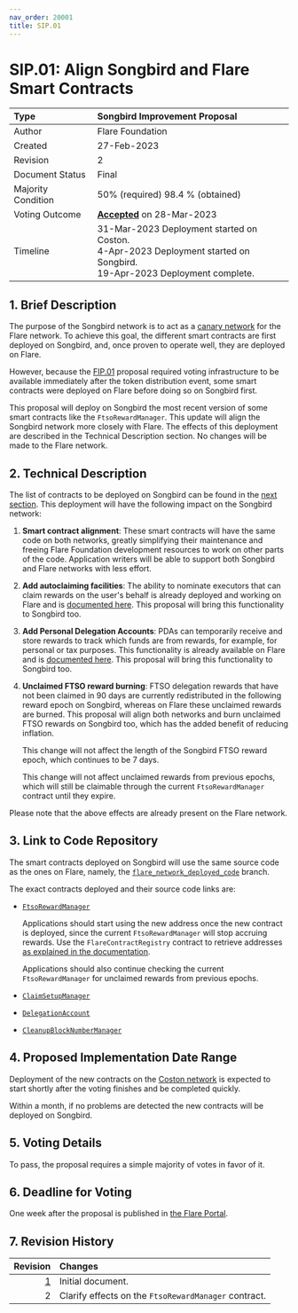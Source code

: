 ```yaml
---
nav_order: 20001
title: SIP.01
---
```


# SIP.01: Align Songbird and Flare Smart Contracts

| Type               | Songbird Improvement Proposal               |
| :----------------- | :------------------------------------------ |
| Author             | Flare Foundation                            |
| Created            | 27-Feb-2023                                 |
| Revision           | 2                                           |
| Document Status    | Final                                       |
| Majority Condition | 50% (required) 98.4 % (obtained)            |
| Voting Outcome     | [**Accepted**][ProposalLink] on 28-Mar-2023 |
| Timeline           | 31-Mar-2023 Deployment started on Coston.<br> 4-Apr-2023 Deployment started on Songbird.<br>19-Apr-2023 Deployment complete. |

[ProposalLink]: https://portal.flare.network/proposal/view/87665912177119419850930771002070337111617509938363329917483826669642835249215?chainId=19

## 1. Brief Description

The purpose of the Songbird network is to act as a [canary network](https://docs.flare.network/tech/glossary/#canary_network) for the Flare network. To achieve this goal, the different smart contracts are first deployed on Songbird, and, once proven to operate well, they are deployed on Flare.

However, because the [FIP.01](https://proposals.flare.network/FIP/FIP_1.html) proposal required voting infrastructure to be available immediately after the token distribution event, some smart contracts were deployed on Flare before doing so on Songbird first.

This proposal will deploy on Songbird the most recent version of some smart contracts like the `FtsoRewardManager`. This update will align the Songbird network more closely with Flare. The effects of this deployment are described in the Technical Description section. No changes will be made to the Flare network.

## 2. Technical Description

The list of contracts to be deployed on Songbird can be found in the [next section](#3-link-to-code-repository). This deployment will have the following impact on the Songbird network:

1. **Smart contract alignment**: These smart contracts will have the same code on both networks, greatly simplifying their maintenance and freeing Flare Foundation development resources to work on other parts of the code. Application writers will be able to support both Songbird and Flare networks with less effort.

2. **Add autoclaiming facilities**: The ability to nominate executors that can claim rewards on the user's behalf is already deployed and working on Flare and is [documented here](https://docs.flare.network/tech/automatic-claiming/). This proposal will bring this functionality to Songbird too.

3. **Add Personal Delegation Accounts**: PDAs can temporarily receive and store rewards to track which funds are from rewards, for example, for personal or tax purposes. This functionality is already available on Flare and is [documented here](https://docs.flare.network/tech/personal-delegation-account/). This proposal will bring this functionality to Songbird too.

4. **Unclaimed FTSO reward burning**: FTSO delegation rewards that have not been claimed in 90 days are currently redistributed in the following reward epoch on Songbird, whereas on Flare these unclaimed rewards are burned. This proposal will align both networks and burn unclaimed FTSO rewards on Songbird too, which has the added benefit of reducing inflation.

   This change will not affect the length of the Songbird FTSO reward epoch, which continues to be 7 days.

   This change will not affect unclaimed rewards from previous epochs, which will still be claimable through the current `FtsoRewardManager` contract until they expire.

Please note that the above effects are already present on the Flare network.

## 3. Link to Code Repository

The smart contracts deployed on Songbird will use the same source code as the ones on Flare, namely, the [`flare_network_deployed_code`](https://gitlab.com/flarenetwork/flare-smart-contracts/-/tree/flare_network_deployed_code) branch.

The exact contracts deployed and their source code links are:

* [`FtsoRewardManager`](https://gitlab.com/flarenetwork/flare-smart-contracts/-/blob/flare_network_deployed_code/contracts/tokenPools/implementation/FtsoRewardManager.sol)

    Applications should start using the new address once the new contract is deployed, since the current `FtsoRewardManager` will stop accruing rewards.
    Use the `FlareContractRegistry` contract to retrieve addresses [as explained in the documentation](https://docs.flare.network/dev/reference/contracts).

    Applications should also continue checking the current `FtsoRewardManager` for unclaimed rewards from previous epochs.

* [`ClaimSetupManager`](https://gitlab.com/flarenetwork/flare-smart-contracts/-/blob/flare_network_deployed_code/contracts/claiming/implementation/ClaimSetupManager.sol)

* [`DelegationAccount`](https://gitlab.com/flarenetwork/flare-smart-contracts/-/blob/flare_network_deployed_code/contracts/claiming/implementation/DelegationAccount.sol)

* [`CleanupBlockNumberManager`](https://gitlab.com/flarenetwork/flare-smart-contracts/-/blob/flare_network_deployed_code/contracts/token/implementation/CleanupBlockNumberManager.sol)

## 4. Proposed Implementation Date Range

Deployment of the new contracts on the [Coston network](https://docs.flare.network/dev/reference/network-configs/) is expected to start shortly after the voting finishes and be completed quickly.

Within a month, if no problems are detected the new contracts will be deployed on Songbird.

## 5. Voting Details

To pass, the proposal requires a simple majority of votes in favor of it.

## 6. Deadline for Voting

One week after the proposal is published in [the Flare Portal](https://portal.flare.network/).

## 7. Revision History

|  Revision | Changes                                              |
| --------: | :--------------------------------------------------- |
| [1][rev1] | Initial document.                                    |
|         2 | Clarify effects on the `FtsoRewardManager` contract. |

[rev1]: https://github.com/flare-foundation/governance-proposals/blob/e9e390/SIP/SIP_1.md
